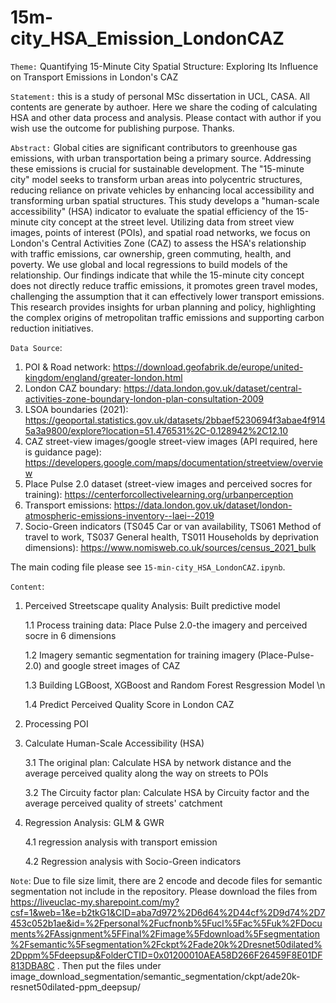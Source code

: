 # 15m-city_HSA_Emission_LondonCAZ

`Theme:` Quantifying 15-Minute City Spatial Structure: Exploring Its Influence on Transport Emissions in London's CAZ

`Statement:` this is a study of personal MSc dissertation in UCL, CASA. All contents are generate by authoer. Here we share the coding of calculating HSA and other data process and analysis. Please contact with author if you wish use the outcome for publishing purpose. Thanks.

`Abstract:` Global cities are significant contributors to greenhouse gas emissions, with urban transportation being a primary source. Addressing these emissions is crucial for sustainable development. The "15-minute city" model seeks to transform urban areas into polycentric structures, reducing reliance on private vehicles by enhancing local accessibility and transforming urban spatial structures. This study develops a "human-scale accessibility" (HSA) indicator to evaluate the spatial efficiency of the 15-minute city concept at the street level. Utilizing data from street view images, points of interest (POIs), and spatial road networks, we focus on London's Central Activities Zone (CAZ) to assess the HSA's relationship with traffic emissions, car ownership, green commuting, health, and poverty. We use global and local regressions to build models of the relationship. Our findings indicate that while the 15-minute city concept does not directly reduce traffic emissions, it promotes green travel modes, challenging the assumption that it can effectively lower transport emissions. This research provides insights for urban planning and policy, highlighting the complex origins of metropolitan traffic emissions and supporting carbon reduction initiatives.

`Data Source`:
1. POI & Road network: https://download.geofabrik.de/europe/united-kingdom/england/greater-london.html
2. London CAZ boundary: https://data.london.gov.uk/dataset/central-activities-zone-boundary-london-plan-consultation-2009
3. LSOA boundaries (2021): https://geoportal.statistics.gov.uk/datasets/2bbaef5230694f3abae4f9145a3a9800/explore?location=51.476531%2C-0.128942%2C12.10
4. CAZ street-view images/google street-view images (API required, here is guidance page): https://developers.google.com/maps/documentation/streetview/overview
5. Place Pulse 2.0 dataset (street-view images and perceived socres for training): https://centerforcollectivelearning.org/urbanperception
6. Transport emissions: https://data.london.gov.uk/dataset/london-atmospheric-emissions-inventory--laei--2019
7. Socio-Green indicators (TS045 Car or van availability, TS061 Method of travel to work, TS037 General health, TS011 Households by deprivation dimensions): https://www.nomisweb.co.uk/sources/census_2021_bulk


The main coding file please see `15-min-city_HSA_LondonCAZ.ipynb`.
   
`Content`:

1. Perceived Streetscape quality Analysis: Built predictive model

   1.1 Process training data: Place Pulse 2.0-the imagery and perceived socre in 6 dimensions

   1.2 Imagery semantic segmentation for training imagery (Place-Pulse-2.0) and google street images of CAZ

   1.3 Building LGBoost, XGBoost and Random Forest Resgression Model \n

   1.4 Predict Perceived Quality Score in London CAZ
   
2. Processing POI
   
3. Calculate Human-Scale Accessibility (HSA)
   
   3.1 The original plan: Calculate HSA by network distance and the average perceived quality along the way on streets to POIs
   
   3.2 The Circuity factor plan: Calculate HSA by Circuity factor and the average perceived quality of streets' catchment
   
4. Regression Analysis: GLM & GWR
   
   4.1 regression analysis with transport emission
   
   4.2 Regression analysis with Socio-Green indicators

`Note`: Due to file size limit, there are 2 encode and decode files for semantic segmentation not include in the repository. Please download the files from https://liveuclac-my.sharepoint.com/my?csf=1&web=1&e=b2tkG1&CID=aba7d972%2D6d64%2D44cf%2D9d74%2D7453c052b1ae&id=%2Fpersonal%2Fucfnonb%5Fucl%5Fac%5Fuk%2FDocuments%2FAssignment%5FFinal%2Fimage%5Fdownload%5Fsegmentation%2Fsemantic%5Fsegmentation%2Fckpt%2Fade20k%2Dresnet50dilated%2Dppm%5Fdeepsup&FolderCTID=0x01200010AEA58D266F26459F8E01DF813DBA8C . Then put the files under image_download_segmentation/semantic_segmentation/ckpt/ade20k-resnet50dilated-ppm_deepsup/
